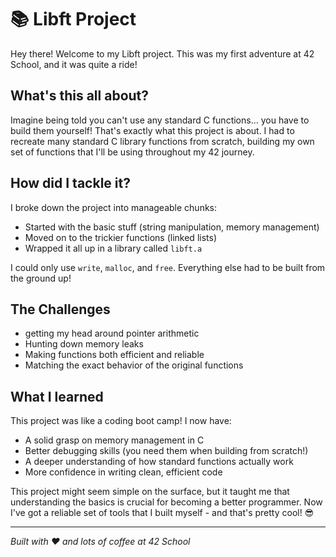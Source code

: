 # 📚 Libft Project

Hey there! Welcome to my Libft project. This was my first adventure at 42 School, and it was quite a ride! 

## What's this all about?
Imagine being told you can't use any standard C functions... you have to build them yourself! That's exactly what this project is about. I had to recreate many standard C library functions from scratch, building my own set of functions that I'll be using throughout my 42 journey.

## How did I tackle it?
I broke down the project into manageable chunks:
- Started with the basic stuff (string manipulation, memory management)
- Moved on to the trickier functions (linked lists)
- Wrapped it all up in a library called `libft.a`

I could only use `write`, `malloc`, and `free`. Everything else had to be built from the ground up!

## The Challenges
- getting my head around pointer arithmetic
- Hunting down memory leaks
- Making functions both efficient and reliable
- Matching the exact behavior of the original functions

## What I learned
This project was like a coding boot camp! I now have:
- A solid grasp on memory management in C
- Better debugging skills (you need them when building from scratch!)
- A deeper understanding of how standard functions actually work
- More confidence in writing clean, efficient code

This project might seem simple on the surface, but it taught me that understanding the basics is crucial for becoming a better programmer. Now I've got a reliable set of tools that I built myself - and that's pretty cool! 😎

---
*Built with ❤️ and lots of coffee at 42 School*
